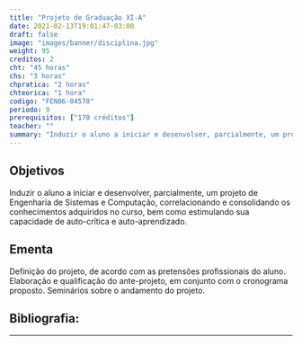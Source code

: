 ```yaml
---
title: "Projeto de Graduação XI-A"
date: 2021-02-13T19:01:47-03:00
draft: false
image: "images/banner/disciplina.jpg"
weight: 95
creditos: 2
cht: "45 horas"
chs: "3 horas"
chpratica: "2 horas"
chteorica: "1 hora"
codigo: "FEN06-04578"
periodo: 9
prerequisitos: ["170 créditos"]
teacher: ""
summary: "Induzir o aluno a iniciar e desenvolver, parcialmente, um projeto de Engenharia de Sistemas e Computação, correlacionando e consolidando os conhecimentos adquiridos no curso, bem como estimulando sua capacidade de auto-crítica e auto-aprendizado."
---
```

## Objetivos
Induzir o aluno a iniciar e desenvolver, parcialmente, um projeto de Engenharia de Sistemas e Computação, correlacionando e consolidando os conhecimentos adquiridos no curso, bem como estimulando sua capacidade de auto-crítica e auto-aprendizado.

## Ementa
Definição do projeto, de acordo com as pretensões profissionais do aluno. Elaboração e qualificação do ante-projeto, em conjunto com o cronograma proposto. Seminários sobre o andamento do projeto.

## Bibliografia:

---
